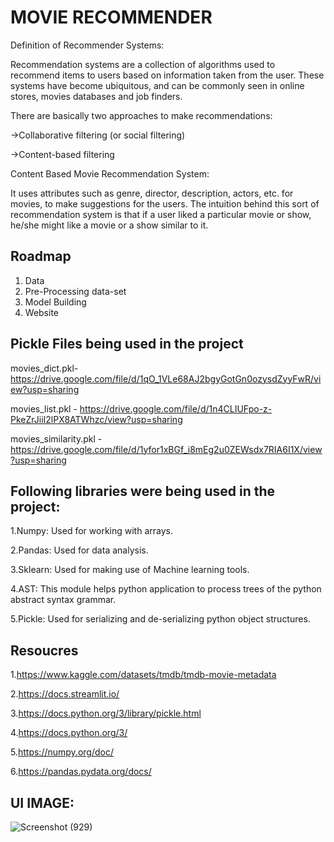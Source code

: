 
# MOVIE RECOMMENDER

Definition of Recommender Systems:

Recommendation systems are a collection of algorithms used to recommend items to users based on information taken from the user. These systems have become ubiquitous, and can be commonly seen in online stores, movies databases and job finders.


There are basically two approaches to make recommendations:

->Collaborative filtering (or social filtering)

->Content-based filtering

 Content Based Movie Recommendation System:

It uses attributes such as genre, director, description, actors, etc. for movies, to make suggestions for the users. The intuition behind this sort of recommendation system is that if a user liked a particular movie or show, he/she might like a movie or a show similar to it.
 


## Roadmap
1. Data
2. Pre-Processing data-set
3. Model Building
4. Website




## Pickle Files being used in the project

movies_dict.pkl- https://drive.google.com/file/d/1qO_1VLe68AJ2bgyGotGn0ozysdZyyFwR/view?usp=sharing

movies_list.pkl - https://drive.google.com/file/d/1n4CLIUFpo-z-PkeZrJiiI2lPX8ATWhzc/view?usp=sharing

movies_similarity.pkl -https://drive.google.com/file/d/1yfor1xBGf_i8mEg2u0ZEWsdx7RIA6I1X/view?usp=sharing

## Following libraries were being used in the project:

1.Numpy: Used for working with arrays.

2.Pandas: Used for data analysis.

3.Sklearn: Used for making use of Machine learning tools.

4.AST: This module helps python application to process trees of the python abstract syntax grammar.

5.Pickle: Used for serializing and de-serializing python object structures.

## Resoucres

1.https://www.kaggle.com/datasets/tmdb/tmdb-movie-metadata

2.https://docs.streamlit.io/

3.https://docs.python.org/3/library/pickle.html

4.https://docs.python.org/3/

5.https://numpy.org/doc/

6.https://pandas.pydata.org/docs/

## UI IMAGE:

![Screenshot (929)](https://user-images.githubusercontent.com/86736177/170811742-9f0ca811-5dfa-4509-a1c7-9fb415ca65dd.png)





